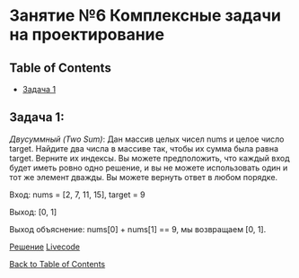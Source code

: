 # Занятие №6 Комплексные задачи на проектирование

## Table of Contents

* [Задача 1](#задача-1)

## Задача 1:

*Двусуммный (Two Sum)*: Дан массив целых чисел nums и целое число target. Найдите два числа в массиве так, чтобы их сумма была равна target. Верните их индексы. Вы можете предположить, что каждый вход будет иметь ровно одно решение, и вы не можете использовать один и тот же элемент дважды. Вы можете вернуть ответ в любом порядке.

Вход: nums = [2, 7, 11, 15], target = 9 

Выход: [0, 1] 

Выход объяснение: nums[0] + nums[1] == 9, мы возвращаем [0, 1].

[Решение](https://github.com/a-oleynik/interview-training/tree/main/src/main/java/com/oleynik/interviewtraining/.lesson6/TwoSum.java)
[Livecode](https://www.youtube.com/watch?v=ED2CVzR3kM0)

[Back to Table of Contents](#table-of-contents)

